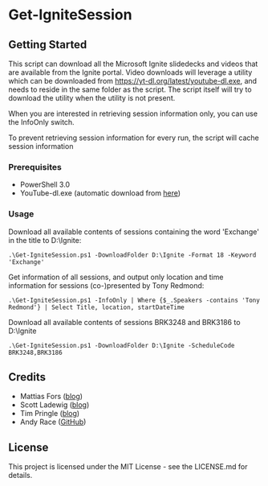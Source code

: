 # Get-IgniteSession

## Getting Started

This script can download all the Microsoft Ignite slidedecks and videos that are
available from the Ignite portal. Video downloads will leverage a utility which can be downloaded
from https://yt-dl.org/latest/youtube-dl.exe, and needs to reside in the same folder
as the script. The script itself will try to download the utility when the utility is not present.

When you are interested in retrieving session information only, you can use the InfoOnly switch.

To prevent retrieving session information for every run, the script will cache session information

### Prerequisites

* PowerShell 3.0
* YouTube-dl.exe (automatic download from [here](https://yt-dl.org))

### Usage

Download all available contents of sessions containing the word 'Exchange' in the title to D:\Ignite:
```
.\Get-IgniteSession.ps1 -DownloadFolder D:\Ignite -Format 18 -Keyword 'Exchange'
```

Get information of all sessions, and output only location and time information for sessions (co-)presented by Tony Redmond:
```
.\Get-IgniteSession.ps1 -InfoOnly | Where {$_.Speakers -contains 'Tony Redmond'} | Select Title, location, startDateTime
```

Download all available contents of sessions BRK3248 and BRK3186 to D:\Ignite
```
.\Get-IgniteSession.ps1 -DownloadFolder D:\Ignite -ScheduleCode BRK3248,BRK3186
```

## Credits

* Mattias Fors ([blog](http://deploywindows.info))
* Scott Ladewig ([blog](http://ladewig.com))
* Tim Pringle ([blog](http://www.powershell.amsterdam))
* Andy Race ([GitHub](https://github.com/AndyRace))

## License

This project is licensed under the MIT License - see the LICENSE.md for details.

 